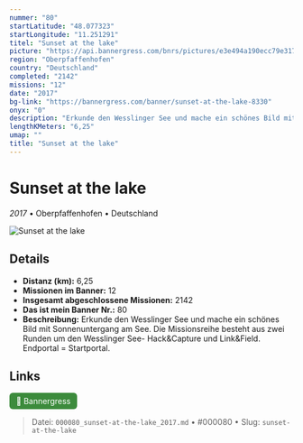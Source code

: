 ```yaml
---
nummer: "80"
startLatitude: "48.077323"
startLongitude: "11.251291"
titel: "Sunset at the lake"
picture: "https://api.bannergress.com/bnrs/pictures/e3e494a190ecc79e317bf49128248159"
region: "Oberpfaffenhofen"
country: "Deutschland"
completed: "2142"
missions: "12"
date: "2017"
bg-link: "https://bannergress.com/banner/sunset-at-the-lake-8330"
onyx: "0"
description: "Erkunde den Wesslinger See und mache ein schönes Bild mit Sonnenuntergang am See. Die Missionsreihe besteht aus zwei Runden um den Wesslinger See- Hack&Capture und Link&Field. Endportal = Startportal."
lengthKMeters: "6,25"
umap: ""
title: "Sunset at the lake"
---
```

# Sunset at the lake

*2017* • Oberpfaffenhofen • Deutschland

![Sunset at the lake](https://api.bannergress.com/bnrs/pictures/e3e494a190ecc79e317bf49128248159)

## Details
- **Distanz (km):** 6,25
- **Missionen im Banner:** 12
- **Insgesamt abgeschlossene Missionen:** 2142
- **Das ist mein Banner Nr.:** 80
- **Beschreibung:** Erkunde den Wesslinger See und mache ein schönes Bild mit Sonnenuntergang am See. Die Missionsreihe besteht aus zwei Runden um den Wesslinger See- Hack&Capture und Link&Field. Endportal = Startportal.


## Links
<div style="margin-top: 0.5em;">
<a href="https://bannergress.com/banner/sunset-at-the-lake-8330" target="_blank" style="display:inline-block;margin-right:8px;padding:6px 12px;background-color:#3c8b3c;color:white;text-decoration:none;border-radius:6px;">🔗 Bannergress</a>

</div>


> Datei: `000080_sunset-at-the-lake_2017.md` • #000080 • Slug: `sunset-at-the-lake`
